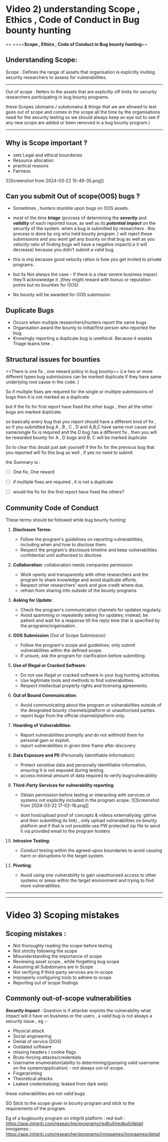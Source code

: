 # Video 2) understanding Scope , Ethics , Code of Conduct in Bug bounty hunting
==
====**Scope , Ethics , Code of Conduct in Bug bounty hunting**==




Understanding Scope:
---
Scope : Defines  the range of assets that organisation is explicitly inviting security   researchers to assess for vulnerabilities.

---
Out of scope :  Refers to the assets that are explicitly off limits for security researchers participating in bug bounty programs.

these Scopes (domains / subdomains & things that we are allowed to test goes out of scope and comes in the scope all the time by the organisations need for the security testing so we should always keep an eye out to see if any new scope are added or been removed in a bug bounty program.)

---




Why is Scope important ?
---
- sets Legal and ethical boundaries 
- Resource allocation 
- practical reasons
- Fairness


![[Screenshot from 2024-03-22 15-49-35.png]]


Can you submit Out of scope(OOS) bugs ?
---
- Sometimes , hunters stumble upon bugs on OOS assets.

- most of the time ***triage*** (process of determining the ***severity*** and ***validity*** of each reported issue, as well as its ***potential impact*** on the security of the system. when a bug is submitted by researchers . this process is done by org who held bounty program. ) will reject these submissions and you wont get any bounty on that bug as well as you velocity ratio of  finding bugs will  have a negative impact(i.e it will decrease) because you didn't submit a valid bug.
- this is imp because good velocity ration is how you get invited to private programs.

- but its Not always the case  - if there is a clear severe business impact they'll acknowledge it .(they might reward with bonus or reputation points but no bounties for OOS)

- No bounty will be awarded for OOS submission .




Duplicate Bugs 
---

- Occurs when multiple researchers/hunters report the same bugs .
- Organisation award the bounty to initial/first person who reported the bug.
- Knowingly reporting a duplicate bug is unethical.  Because it wastes Triage teams time . 


 
Structural issues for bounties 
---
==There is one fix , one reward policy in bug bounty== 
(i.e two or more different types bug submissions can be marked duplicate if they have same underlying root cause in the code. )

So if multiple fixes are required for the single or multiple submissions of bugs then it is not marked as a duplicate 

but if the fix for first report have fixed the other bugs , then all the other bugs are marked duplicate.

so basically every bug that you report should have a different kind of fix ,  
so if you submitted bug A , B , C , D  and A,B,C have same root cause and same/single fix is required and the D bug has a different fix , then you will be rewarded bounty for A , D  bugs and B, C will be marked duplicate  

So to clear this doubt just ask yourself if the fix for the previous bug that you reported will fix this bug as well , if yes no need to submit 

the Summary is :
- [ ] One fix, One reward
- [ ] if multiple fixes are required , it is not a duplicate
- [ ] would the fix for the first report have fixed the others?



Community Code of Conduct
---
These terms should be followed while bug bounty hunting:

1. **Disclosure Terms**:
    
    - Follow the program's guidelines on reporting vulnerabilities, including when and how to disclose them.
    - Respect the program's disclosure timeline and keep vulnerabilities confidential until authorised to disclose.
2. **Collaboration**:
	  collaboration needs companies permission
    - Work openly and transparently with other researchers and the program to share knowledge and avoid duplicate efforts.
    - Respect other researchers' work and give credit where due.
    - refrain from sharing info outside of the bounty programs
3. **Asking for Update**:
    - Check the program's communication channels for updates regularly.
    - Avoid spamming or repeatedly asking for updates; instead, be patient and wait for a response till the reply time that is specified by the programs/organisation . 
4. **OOS Submission** (Out of Scope Submission):
    
    - Follow the program's scope and guidelines; only submit vulnerabilities within the defined scope.
    - If unsure, ask the program for clarification before submitting.
5. **Use of Illegal or Cracked Software**:
    
    - Do not use illegal or cracked software in your bug hunting activities.
    - Use legitimate tools and methods to find vulnerabilities.
    - Respect intellectual property rights and licensing agreements.
6. **Out of Bound Communication**:
    
    - Avoid communicating about the program or vulnerabilities outside of the designated bounty channels/platform or unauthorised  parties.
    - report bugs from the official channel/platform only.
7. **Hoarding of Vulnerabilities**:
    
    - Report vulnerabilities promptly and do not withhold them for personal gain or exploit.
    - report vulnerabilities in given time frame after discovery
8. **Data Exposure and PII** (Personally Identifiable Information):
    
    - Protect sensitive data and personally identifiable information, ensuring it is not exposed during testing.
    - access minimal amount of data required to verify bug/vulnerability
9. **Third-Party Services for vulnerability reporting**:
    
    - Obtain permission before testing or interacting with services or systems not explicitly included in the program scope. ![[Screenshot from 2024-03-22 17-02-18.png]]
    
	- dont host/upload proof of concepts & videos externally(eg: gdrive and then submitting its link) , only upload vulnerabilities on bounty platform and if that is not possible use PW protected zip file to send it via provided email to the program hosters
10. **Intrusive Testing**:
    
    - Conduct testing within the agreed-upon boundaries to avoid causing harm or disruptions to the target system.
11. **Pivoting**:
    
    - Avoid using one vulnerability to gain unauthorised access to other systems or areas within the target environment and trying to find more vulnerablities.











---




---





# Video 3) Scoping mistakes


Scoping mistakes :
---

- Not thoroughly reading the scope before testing
- Not strictly following the scope
- Misunderstanding the importance of scope
- Reviewing asset scope , while forgetting bug scope
- Assuming all Subdomains are in Scope
- Not verifying if third-party services are in-scope
- Improperly configuring tools to adhere to scope
- Reporting out of scope findings


Commonly out-of-scope vulnerabilities
---
***Security Impact*** : Question is if attacker exploits the vulnerability what impact will it have on business or the users  , a valid bug is not always a security issue , eg :-

- Physical attack
- Social engineering
- Denial of service (DOS)
- Outdated software
- missing headers / cookie flags
- Brute-forcing attacks/credentials
- Username enumeration(ability to determining/guessing valid username on the system/application) - not always out-of-scope.
- Fingerprinting
- Theoretical attacks
- Leaked credentials(eg: leaked from dark web)

these vulnerabilities are not valid bugs

SO Stick to the scope given in bounty program and stick to the requirements of the program.


Eg of a bugbounty program on intigriti platform :
red-bull : https://app.intigriti.com/researcher/programs/redbull/redbull/detail
innogames : https://app.intigriti.com/researcher/programs/innogames/innogames/detail